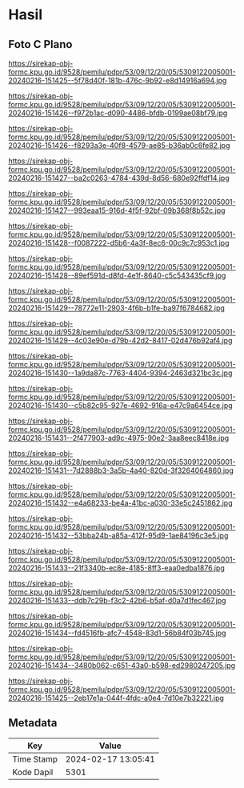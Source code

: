 # Hasil

## Foto C Plano

https://sirekap-obj-formc.kpu.go.id/9528/pemilu/pdpr/53/09/12/20/05/5309122005001-20240216-151425--5f78d40f-181b-476c-9b92-e8d14916a694.jpg

https://sirekap-obj-formc.kpu.go.id/9528/pemilu/pdpr/53/09/12/20/05/5309122005001-20240216-151426--f972b1ac-d090-4486-bfdb-0199ae08bf79.jpg

https://sirekap-obj-formc.kpu.go.id/9528/pemilu/pdpr/53/09/12/20/05/5309122005001-20240216-151426--f8293a3e-40f8-4579-ae85-b36ab0c6fe82.jpg

https://sirekap-obj-formc.kpu.go.id/9528/pemilu/pdpr/53/09/12/20/05/5309122005001-20240216-151427--ba2c0263-4784-439d-8d56-680e92ffdf14.jpg

https://sirekap-obj-formc.kpu.go.id/9528/pemilu/pdpr/53/09/12/20/05/5309122005001-20240216-151427--993eaa15-916d-4f5f-92bf-09b368f8b52c.jpg

https://sirekap-obj-formc.kpu.go.id/9528/pemilu/pdpr/53/09/12/20/05/5309122005001-20240216-151428--f0087222-d5b6-4a3f-8ec6-00c9c7c953c1.jpg

https://sirekap-obj-formc.kpu.go.id/9528/pemilu/pdpr/53/09/12/20/05/5309122005001-20240216-151428--89ef591d-d8fd-4e1f-8640-c5c543435cf9.jpg

https://sirekap-obj-formc.kpu.go.id/9528/pemilu/pdpr/53/09/12/20/05/5309122005001-20240216-151429--78772e11-2903-4f6b-b1fe-ba97f6784682.jpg

https://sirekap-obj-formc.kpu.go.id/9528/pemilu/pdpr/53/09/12/20/05/5309122005001-20240216-151429--4c03e90e-d79b-42d2-8417-02d476b92af4.jpg

https://sirekap-obj-formc.kpu.go.id/9528/pemilu/pdpr/53/09/12/20/05/5309122005001-20240216-151430--1a9da87c-7763-4404-9394-2463d321bc3c.jpg

https://sirekap-obj-formc.kpu.go.id/9528/pemilu/pdpr/53/09/12/20/05/5309122005001-20240216-151430--c5b82c95-927e-4692-916a-e47c9a6454ce.jpg

https://sirekap-obj-formc.kpu.go.id/9528/pemilu/pdpr/53/09/12/20/05/5309122005001-20240216-151431--2f477903-ad9c-4975-90e2-3aa8eec8418e.jpg

https://sirekap-obj-formc.kpu.go.id/9528/pemilu/pdpr/53/09/12/20/05/5309122005001-20240216-151431--7d2888b3-3a5b-4a40-820d-3f3264064860.jpg

https://sirekap-obj-formc.kpu.go.id/9528/pemilu/pdpr/53/09/12/20/05/5309122005001-20240216-151432--e4a68233-be4a-41bc-a030-33e5c2451862.jpg

https://sirekap-obj-formc.kpu.go.id/9528/pemilu/pdpr/53/09/12/20/05/5309122005001-20240216-151432--53bba24b-a85a-412f-95d9-1ae84196c3e5.jpg

https://sirekap-obj-formc.kpu.go.id/9528/pemilu/pdpr/53/09/12/20/05/5309122005001-20240216-151433--21f3340b-ec8e-4185-8ff3-eaa0edba1876.jpg

https://sirekap-obj-formc.kpu.go.id/9528/pemilu/pdpr/53/09/12/20/05/5309122005001-20240216-151433--ddb7c29b-f3c2-42b6-b5af-d0a7d1fec467.jpg

https://sirekap-obj-formc.kpu.go.id/9528/pemilu/pdpr/53/09/12/20/05/5309122005001-20240216-151434--fd4516fb-afc7-4548-83d1-56b84f03b745.jpg

https://sirekap-obj-formc.kpu.go.id/9528/pemilu/pdpr/53/09/12/20/05/5309122005001-20240216-151434--3480b062-c651-43a0-b598-ed2980247205.jpg

https://sirekap-obj-formc.kpu.go.id/9528/pemilu/pdpr/53/09/12/20/05/5309122005001-20240216-151425--2eb17e1a-044f-4fdc-a0e4-7d10e7b32221.jpg


## Metadata

| Key        | Value               |
| ---------- | ------------------- |
| Time Stamp | 2024-02-17 13:05:41 |
| Kode Dapil | 5301                |



